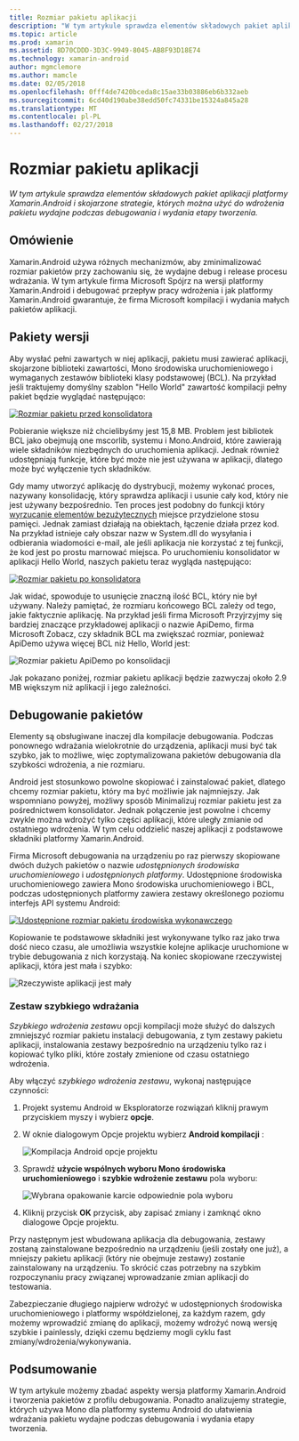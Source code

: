 ```yaml
---
title: Rozmiar pakietu aplikacji
description: "W tym artykule sprawdza elementów składowych pakiet aplikacji platformy Xamarin.Android i skojarzone strategie, których można użyć do wdrożenia pakietu wydajne podczas debugowania i wydania etapy tworzenia."
ms.topic: article
ms.prod: xamarin
ms.assetid: 8D70CDDD-3D3C-9949-8045-AB8F93D18E74
ms.technology: xamarin-android
author: mgmclemore
ms.author: mamcle
ms.date: 02/05/2018
ms.openlocfilehash: 0fff4de7420bceda8c15ae33b03886eb6b332aeb
ms.sourcegitcommit: 6cd40d190abe38edd50fc74331be15324a845a28
ms.translationtype: MT
ms.contentlocale: pl-PL
ms.lasthandoff: 02/27/2018
---
```

# <a name="application-package-size"></a>Rozmiar pakietu aplikacji

_W tym artykule sprawdza elementów składowych pakiet aplikacji platformy Xamarin.Android i skojarzone strategie, których można użyć do wdrożenia pakietu wydajne podczas debugowania i wydania etapy tworzenia._


## <a name="overview"></a>Omówienie

Xamarin.Android używa różnych mechanizmów, aby zminimalizować rozmiar pakietów przy zachowaniu się, że wydajne debug i release procesu wdrażania. W tym artykule firma Microsoft Spójrz na wersji platformy Xamarin.Android i debugować przepływ pracy wdrożenia i jak platformy Xamarin.Android gwarantuje, że firma Microsoft kompilacji i wydania małych pakietów aplikacji.


## <a name="release-packages"></a>Pakiety wersji

Aby wysłać pełni zawartych w niej aplikacji, pakietu musi zawierać aplikacji, skojarzone biblioteki zawartości, Mono środowiska uruchomieniowego i wymaganych zestawów biblioteki klasy podstawowej (BCL). Na przykład jeśli traktujemy domyślny szablon "Hello World" zawartość kompilacji pełny pakiet będzie wyglądać następująco:

[ ![Rozmiar pakietu przed konsolidatora](app-package-size-images/hello-world-package-size-before-linker.png)](app-package-size-images/hello-world-package-size-before-linker.png)

Pobieranie większe niż chcielibyśmy jest 15,8 MB. Problem jest bibliotek BCL jako obejmują one mscorlib, systemu i Mono.Android, które zawierają wiele składników niezbędnych do uruchomienia aplikacji. Jednak również udostępniają funkcje, które być może nie jest używana w aplikacji, dlatego może być wyłączenie tych składników.

Gdy mamy utworzyć aplikację do dystrybucji, możemy wykonać proces, nazywany konsolidację, który sprawdza aplikacji i usunie cały kod, który nie jest używany bezpośrednio. Ten proces jest podobny do funkcji który [wyrzucanie elementów bezużytecznych](~/android/internals/garbage-collection.md) miejsce przydzielone stosu pamięci. Jednak zamiast działają na obiektach, łączenie działa przez kod. Na przykład istnieje cały obszar nazw w System.dll do wysyłania i odbierania wiadomości e-mail, ale jeśli aplikacja nie korzystać z tej funkcji, że kod jest po prostu marnować miejsca. Po uruchomieniu konsolidator w aplikacji Hello World, naszych pakietu teraz wygląda następująco:

[ ![Rozmiar pakietu po konsolidatora](app-package-size-images/hello-world-package-size-after-linker.png)](app-package-size-images/hello-world-package-size-after-linker.png)

Jak widać, spowoduje to usunięcie znaczną ilość BCL, który nie był używany. Należy pamiętać, że rozmiaru końcowego BCL zależy od tego, jakie faktycznie aplikację. Na przykład jeśli firma Microsoft Przyjrzyjmy się bardziej znaczące przykładowej aplikacji o nazwie ApiDemo, firma Microsoft Zobacz, czy składnik BCL ma zwiększać rozmiar, ponieważ ApiDemo używa więcej BCL niż Hello, World jest:

![Rozmiar pakietu ApiDemo po konsolidacji](app-package-size-images/api-demo-package-size-after-linker.png)

Jak pokazano poniżej, rozmiar pakietu aplikacji będzie zazwyczaj około 2.9 MB większym niż aplikacji i jego zależności.


## <a name="debug-packages"></a>Debugowanie pakietów

Elementy są obsługiwane inaczej dla kompilacje debugowania. Podczas ponownego wdrażania wielokrotnie do urządzenia, aplikacji musi być tak szybko, jak to możliwe, więc zoptymalizowana pakietów debugowania dla szybkości wdrożenia, a nie rozmiaru.

Android jest stosunkowo powolne skopiować i zainstalować pakiet, dlatego chcemy rozmiar pakietu, który ma być możliwie jak najmniejszy. Jak wspomniano powyżej, możliwy sposób Minimalizuj rozmiar pakietu jest za pośrednictwem konsolidator. Jednak połączenie jest powolne i chcemy zwykle można wdrożyć tylko części aplikacji, które uległy zmianie od ostatniego wdrożenia. W tym celu oddzielić naszej aplikacji z podstawowe składniki platformy Xamarin.Android.

Firma Microsoft debugowania na urządzeniu po raz pierwszy skopiowane dwóch dużych pakietów o nazwie *udostępnionych środowiska uruchomieniowego* i *udostępnionych platformy*. Udostępnione środowiska uruchomieniowego zawiera Mono środowiska uruchomieniowego i BCL, podczas udostępnionych platformy zawiera zestawy określonego poziomu interfejs API systemu Android:

[ ![Udostępnione rozmiar pakietu środowiska wykonawczego](app-package-size-images/shared-runtime-package-size.png)](app-package-size-images/shared-runtime-package-size.png)

Kopiowanie te podstawowe składniki jest wykonywane tylko raz jako trwa dość nieco czasu, ale umożliwia wszystkie kolejne aplikacje uruchomione w trybie debugowania z nich korzystają. Na koniec skopiowane rzeczywistej aplikacji, która jest mała i szybko:

![Rzeczywiste aplikacji jest mały](app-package-size-images/hello-world-debug-application-no-link.png)

### <a name="fast-assembly-deployment"></a>Zestaw szybkiego wdrażania

*Szybkiego wdrożenia zestawu* opcji kompilacji może służyć do dalszych zmniejszyć rozmiar pakietu instalacji debugowania, z tym zestawy pakietu aplikacji, instalowania zestawy bezpośrednio na urządzeniu tylko raz i kopiować tylko pliki, które zostały zmienione od czasu ostatniego wdrożenia.

Aby włączyć *szybkiego wdrożenia zestawu*, wykonaj następujące czynności:

1.  Projekt systemu Android w Eksploratorze rozwiązań kliknij prawym przyciskiem myszy i wybierz **opcje**.

2.  W oknie dialogowym Opcje projektu wybierz **Android kompilacji** :  

    ![Kompilacja Android opcje projektu](app-package-size-images/fastdev0.png)

3.  Sprawdź **użycie wspólnych wyboru Mono środowiska uruchomieniowego** i **szybkie wdrożenie zestawu** pola wyboru:  

    ![Wybrana opakowanie karcie odpowiednie pola wyboru](app-package-size-images/fastdev.png)

4.  Kliknij przycisk **OK** przycisk, aby zapisać zmiany i zamknąć okno dialogowe Opcje projektu.


Przy następnym jest wbudowana aplikacja dla debugowania, zestawy zostaną zainstalowane bezpośrednio na urządzeniu (jeśli zostały one już), a mniejszy pakietu aplikacji (który nie obejmuje zestawy) zostanie zainstalowany na urządzeniu. To skrócić czas potrzebny na szybkim rozpoczynaniu pracy związanej wprowadzanie zmian aplikacji do testowania.

Zabezpieczanie długiego najpierw wdrożyć w udostępnionych środowiska uruchomieniowego i platformy współdzielonej, za każdym razem, gdy możemy wprowadzić zmianę do aplikacji, możemy wdrożyć nową wersję szybkie i painlessly, dzięki czemu będziemy mogli cyklu fast zmiany/wdrożenia/wykonywania.


## <a name="summary"></a>Podsumowanie

W tym artykule możemy zbadać aspekty wersja platformy Xamarin.Android i tworzenia pakietów z profilu debugowania. Ponadto analizujemy strategie, których używa Mono dla platformy systemu Android do ułatwienia wdrażania pakietu wydajne podczas debugowania i wydania etapy tworzenia.
